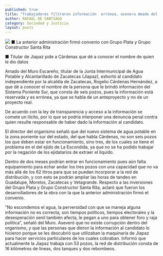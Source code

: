 ```yaml
---
published: true
title: "Trabajadores filtraron información  errónea, asevera Amado del Muro"
author: RAFAEL DE SANTIAGO
category: Sociedad y Justicia
layout: posts
---
```


![](http://i.imgur.com/P9hy1xSm.jpg)
■ La anterior administración firmó convenio con Grupo Plata y Grupo Constructor Santa Rita

■ Titular de Jiapaz pide a Cárdenas que dé a conocer el nombre de quien le dio datos

Amado del Muro Escareño, titular de la Junta Intermunicipal de Agua Potable y Alcantarillado de Zacatecas (Jiapaz), exhortó al candidato independiente por la alcaldía de Zacatecas, Rogelio Cárdenas Hernández, a que dé a conocer el nombre de la persona que le brindó información del Sistema Poniente Sur, que consta de seis pozos, pues la información está reservada y es errónea, ya que se habla de un anteproyecto y no de un proyecto real. 

De acuerdo con la ley de transparencia y acceso a la información se comete un ilícito, por lo que se podría interponer una denuncia penal contra quien resulte responsable de haber dado la información al candidato.

El director del organismo señaló que del nuevo sistema de agua potable en la zona poniente sur del estado, del que habla Cárdenas, no son seis pozos los que deben estar en funcionamiento, sino tres, de los cuales se tiene el problema en el del ejido de La Escondida, ya que no se ha podido trabajar por la negación de los ejidatarios de extraer el líquido.

Dentro de dos meses podrían entrar en funcionamiento pues aún falta equipamiento para echar andar los tres pozos con una capacidad que no va más allá de los 62 litros para que se puedan incorporar a la red de distribución, y con esto se podrán ampliar las horas de tandeo en Guadalupe, Morelos, Zacatecas y Vetagrande.
Respecto a las inversiones del Grupo Plata y Grupo Constructor Santa Rita, aclaró que fueron los desarrolladores de la obra con la que la anterior administración firmó el convenio.

“No escondemos el agua, la perversidad con que se maneja alguna información no es correcta, son tiempos políticos, tiempos electorales y la desesperación senil también afecta, le pegan a uno para obtener foro y raja política”, señaló del Muro. 
Aseveró que no existe corrupción dentro del organismo, y que las personas que dieron la información al candidato lo hicieron porque se les descubrió que utilizaban la maquinaria de Jiapaz para hacer servicios particulares de los cuales cobraban.
Informó que actualmente la Jiapaz trabaja con 53 pozos, la red de distribución consta de 16 kilómetros de líneas, dos tanques y dos rebombeos.
